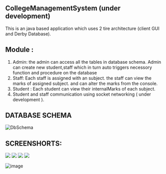 ## CollegeManagementSystem (under development)

This is an java based application which uses 2 tire architecture (client GUI and Derby Database).

## Module : 

1. Admin: the admin can access all the tables in database schema. Admin can create new student,staff which in turn auto triggers necessory function and procedure on the database
2. Staff: Each staff is assigned with an subject. the staff can view the marks of assigned subject. and can alter the marks from the console.
3. Student : Each student can view their internalMarks of each subject. 
4. Student and staff communication using socket networking ( under development ).

## DATABASE SCHEMA

![DbSchema](https://user-images.githubusercontent.com/52366077/123975324-dd126400-d9da-11eb-916b-8118e9dd7b62.jpg)



## SCREENSHORTS: 

<img src="https://user-images.githubusercontent.com/52366077/124168203-72d4ee80-dac2-11eb-9fde-bd20b9c6abc5.png">

<img src="https://user-images.githubusercontent.com/52366077/124168393-b29bd600-dac2-11eb-9514-1a38ccfb935e.png">

<img src="https://user-images.githubusercontent.com/52366077/124168488-d8c17600-dac2-11eb-9e5b-5849e6bbc320.png">

<img src="https://user-images.githubusercontent.com/52366077/124168685-17efc700-dac3-11eb-821f-3057a439f153.png">

![image](https://user-images.githubusercontent.com/52366077/123976904-29aa6f00-d9dc-11eb-85f8-5ab0743157a7.png)




